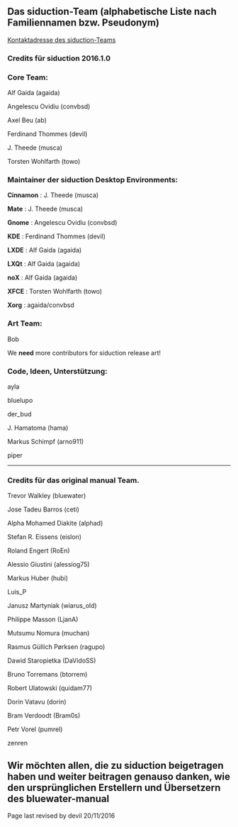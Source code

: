 <div class="divider" id="cred-team"></div>

## Das siduction-Team (alphabetische Liste nach Familiennamen bzw. Pseudonym)

[Kontaktadresse des siduction-Teams](http://siduction.org/index.php?module=formicula&amp;cid=1) 

### Credits für siduction 2016.1.0

### Core Team:

Alf Gaida (agaida) 

Angelescu Ovidiu (convbsd) 

Axel Beu (ab) 

Ferdinand Thommes (devil) 

J. Theede (musca) 

Torsten Wohlfarth (towo) 

### Maintainer der siduction Desktop Environments:

 **Cinnamon** : J. Theede (musca) 

 **Mate** : J. Theede (musca) 

 **Gnome** : Angelescu Ovidiu (convbsd) 

 **KDE** : Ferdinand Thommes (devil) 

 **LXDE** : Alf Gaida (agaida) 

 **LXQt** : Alf Gaida (agaida) 

 **noX** : Alf Gaida (agaida) 

 **XFCE** : Torsten Wohlfarth (towo) 

 **Xorg** : agaida/convbsd 

### Art Team:

Bob

We  **need**  more contributors for siduction release art!

### Code, Ideen, Unterstützung:

ayla 

bluelupo 

der_bud 

J. Hamatoma (hama) 

Markus Schimpf (arno911) 

piper

_________________________________________________________________

### Credits für das original manual Team.

Trevor Walkley (bluewater)

Jose Tadeu Barros (ceti)

Alpha Mohamed Diakite (alphad)

Stefan R. Eissens (eislon)

Roland Engert (RoEn)

Alessio Giustini (alessiog75)

Markus Huber (hubi)

Luis_P

Janusz Martyniak (wiarus_old)

Philippe Masson (LjanA)

Mutsumu Nomura (muchan)

Rasmus Güllich Pørksen (ragupo)

Dawid Staropietka (DaVidoSS)

Bruno Torremans (btorrem)

Robert Ulatowski (quidam77)

Dorin Vatavu (dorin)

Bram Verdoodt (Bram0s)

Petr Vorel (pumrel)

zenren

## Wir möchten allen, die zu siduction beigetragen haben und weiter beitragen genauso danken, wie den ursprünglichen Erstellern und Übersetzern des bluewater-manual

<div id="rev">Page last revised by devil 20/11/2016</div>
